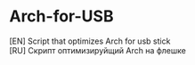 # Arch-for-USB
[EN] Script that optimizes Arch for usb stick  
[RU] Скрипт оптимизируйщий Arch на флешке
